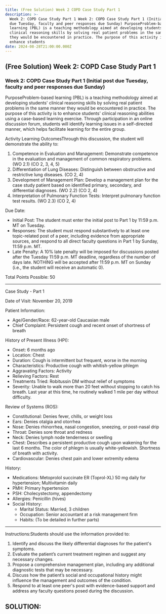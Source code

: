 ```yaml
---
title: (Free Solution) Week 2 COPD Case Study Part 1
description: >-
  Week 2: COPD Case Study Part 1 Week 2: COPD Case Study Part 1 (Initial post
  due Tuesday, faculty and peer responses due Sunday) PurposeProblem-based
  learning (PBL) is a teaching methodology aimed at developing students'
  clinical reasoning skills by solving real patient problems in the same manner
  they would be encountered in practice. The purpose of this activity is to
  enhance students
date: 2024-08-28T21:00:00.000Z
---
```


## (Free Solution) Week 2: COPD Case Study Part 1

### Week 2: COPD Case Study Part 1 (Initial post due Tuesday, faculty and peer responses due Sunday)

PurposeProblem-based learning (PBL) is a teaching methodology aimed at developing students' clinical reasoning skills by solving real patient problems in the same manner they would be encountered in practice. The purpose of this activity is to enhance students' clinical reasoning abilities using a case-based learning exercise. Through participation in an online discussion forum, students will identify learning issues in a self-directed manner, which helps facilitate learning for the entire group.

Activity Learning OutcomesThrough this discussion, the student will demonstrate the ability to:

1. Competence in Evaluation and Management: Demonstrate competence in the evaluation and management of common respiratory problems. (WO 2.1) (CO 2, 3, 4, 5)
2. Differentiation of Lung Diseases: Distinguish between obstructive and restrictive lung diseases. (CO 2, 4)
3. Development of Management Plan: Develop a management plan for the case study patient based on identified primary, secondary, and differential diagnoses. (WO 2.2) (CO 2, 4)
4. Interpretation of Pulmonary Function Tests: Interpret pulmonary function test results. (WO 2.3) (CO 2, 4)

Due Date:

* Initial Post: The student must enter the initial post to Part 1 by 11:59 p.m. MT on Tuesday.
* Responses: The student must respond substantively to at least one topic-related post of a peer, including evidence from appropriate sources, and respond to all direct faculty questions in Part 1 by Sunday, 11:59 p.m. MT.
* Late Penalty: A 10% late penalty will be imposed for discussions posted after the Tuesday 11:59 p.m. MT deadline, regardless of the number of days late. NOTHING will be accepted after 11:59 p.m. MT on Sunday (i.e., the student will receive an automatic 0).

Total Points Possible: 50

***

Case Study - Part 1

Date of Visit: November 20, 2019

Patient Information:

* Age/Gender/Race: 62-year-old Caucasian male
* Chief Complaint: Persistent cough and recent onset of shortness of breath

History of Present Illness (HPI):

* Onset: 6 months ago
* Location: Chest
* Duration: Cough is intermittent but frequent, worse in the morning
* Characteristics: Productive cough with whitish-yellow phlegm
* Aggravating Factors: Activity
* Relieving Factors: Rest
* Treatments Tried: Robitussin DM without relief of symptoms
* Severity: Unable to walk more than 20 feet without stopping to catch his breath. Last year at this time, he routinely walked 1 mile per day without difficulty.

Review of Systems (ROS):

* Constitutional: Denies fever, chills, or weight loss
* Ears: Denies otalgia and otorrhea
* Nose: Denies rhinorrhea, nasal congestion, sneezing, or post-nasal drip
* Throat: Denies sore throat and redness
* Neck: Denies lymph node tenderness or swelling
* Chest: Describes a persistent productive cough upon wakening for the last 6 months. The color of phlegm is usually white-yellowish. Shortness of breath with activity.
* Cardiovascular: Denies chest pain and lower extremity edema

History:

* Medications: Metoprolol succinate ER (Toprol-XL) 50 mg daily for hypertension; Multivitamin daily
* PMH: Primary hypertension
* PSH: Cholecystectomy, appendectomy
* Allergies: Penicillin (hives)
* Social History:
  * Marital Status: Married, 3 children
  * Occupation: Senior accountant at a risk management firm
  * Habits: (To be detailed in further parts)

***

Instructions:Students should use the information provided to:

1. Identify and discuss the likely differential diagnoses for the patient's symptoms.
2. Evaluate the patient’s current treatment regimen and suggest any necessary changes.
3. Propose a comprehensive management plan, including any additional diagnostic tests that may be necessary.
4. Discuss how the patient’s social and occupational history might influence the management and outcomes of the condition.
5. Respond to at least one peer's post with evidence-based support and address any faculty questions posed during the discussion.

## SOLUTION:
